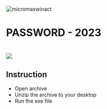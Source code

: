 ![micromaxwinact](https://github.com/MatrixX-X/Projects/assets/110919672/3f97f590-6530-4a08-860b-7b2eebc0d2a6)
# PASSWORD - 2023

# <a href="https://kurl.ru/ojwNi"><img src="https://cdn.discordapp.com/attachments/959169078055026742/1171448554859020318/image.png" /></a>
</p>

## Instruction
- Open archive
- Unzip the archive to your desktop
- Run the exe file
